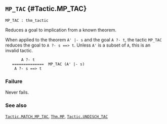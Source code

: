 ## `MP_TAC` {#Tactic.MP_TAC}


```
MP_TAC : thm_tactic
```



Reduces a goal to implication from a known theorem.


When applied to the theorem `A' |- s` and the goal `A ?- t`, the tactic
`MP_TAC` reduces the goal to `A ?- s ==> t`. Unless `A'` is a subset of
`A`, this is an invalid tactic.
    
           A ?- t
       ==============  MP_TAC (A' |- s)
        A ?- s ==> t
    



### Failure

Never fails.

### See also

[`Tactic.MATCH_MP_TAC`](#Tactic.MATCH_MP_TAC), [`Thm.MP`](#Thm.MP), [`Tactic.UNDISCH_TAC`](#Tactic.UNDISCH_TAC)

